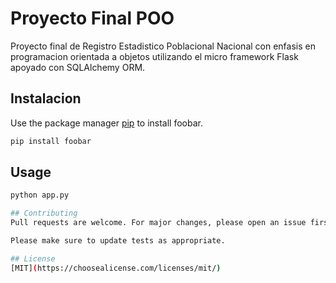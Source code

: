 # Proyecto Final POO

Proyecto final de Registro Estadistico Poblacional Nacional con enfasis en programacion orientada a objetos utilizando el micro framework Flask
apoyado con SQLAlchemy ORM. 

## Instalacion

Use the package manager [pip](https://pip.pypa.io/en/stable/) to install foobar.

```bash
pip install foobar
```

## Usage

```bash
python app.py

## Contributing
Pull requests are welcome. For major changes, please open an issue first to discuss what you would like to change.

Please make sure to update tests as appropriate.

## License
[MIT](https://choosealicense.com/licenses/mit/)
